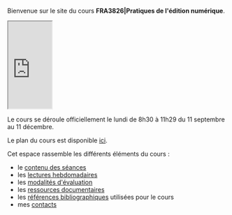 
Bienvenue sur le site du cours **FRA3826|Pratiques de l'édition numérique**. 

<iframe src="https://mmellet.github.io/Enseignement-FRA3826_2023/slides/theories.html" title="description"  height="200" width="100" allowfullscreen="allowfullscreen"></iframe>

Le cours se déroule officiellement le lundi de 8h30 à 11h29 du 11 septembre au 11 décembre. 

Le plan du cours est disponible [ici](./doc/FRA3826_2023.pdf).

Cet espace rassemble les différents éléments du cours : 

- le [contenu des séances](seances)
- les [lectures hebdomadaires](lectures)
- les [modalités d'évaluation](modalites)
- les [ressources documentaires](documentation)
- les [références bibliographiques](https://www.zotero.org/groups/4823133/FRA3826-2023) utilisées pour le cours
- mes [contacts](contact)

